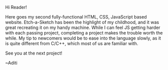 Hi Reader!

Here goes my second fully-functional HTML, CSS, JavaScript based website.
Etch-a-Sketch has been the highlight of my childhood, and it was great recreating it on my handy machine.
While I can feel JS getting harder with each passing project, completing a project makes the trouble worth the while.
My tip to newcomers would be to ease into the language slowly, as it is quite different from C/C++, which most of us are familiar with.

See you at the next project!

~Aditi